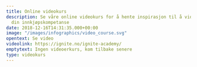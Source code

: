 ```yaml
---
title: Online videokurs
description: Se våre online videokurs for å hente inspirasjon til å videreutvikle
  din innkjøpskompetanse
date: 2018-12-16T14:31:35.000+00:00
image: "/images/infographics/video_course.svg"
opentext: Se video
videolink: https://ignite.no/ignite-academy/
emptytext: Ingen videoerkurs, kom tilbake senere
type: videokurs
---
```

